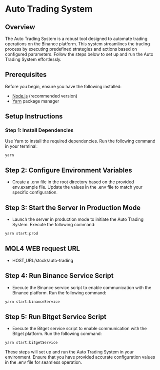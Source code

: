 # Auto Trading System

## Overview

The Auto Trading System is a robust tool designed to automate trading operations on the Binance platform. This system streamlines the trading process by executing predefined strategies and actions based on configured parameters. Follow the steps below to set up and run the Auto Trading System effortlessly.

## Prerequisites

Before you begin, ensure you have the following installed:

- [Node.js](https://nodejs.org/) (recommended version)
- [Yarn](https://yarnpkg.com/) package manager

## Setup Instructions

### Step 1: Install Dependencies

Use Yarn to install the required dependencies. Run the following command in your terminal:

```bash
yarn
```
## Step 2: Configure Environment Variables

- Create a .env file in the root directory based on the provided env.example file. Update the values in the .env file to match your specific configuration.

## Step 3: Start the Server in Production Mode

- Launch the server in production mode to initiate the Auto Trading System. Execute the following command:
```bash
yarn start:prod
```
## MQL4 WEB request URL
- HOST_URL/stock/auto-trading

## Step 4: Run Binance Service Script

- Execute the Binance service script to enable communication with the Binance platform. Run the following command:
```bash
yarn start:binanceService
```

 
## Step 5: Run Bitget Service Script

- Execute the Bitget service script to enable communication with the Bitget platform. Run the following command:
```bash
yarn start:bitgetService
```

These steps will set up and run the Auto Trading System in your environment. Ensure that you have provided accurate configuration values in the .env file for seamless operation.
